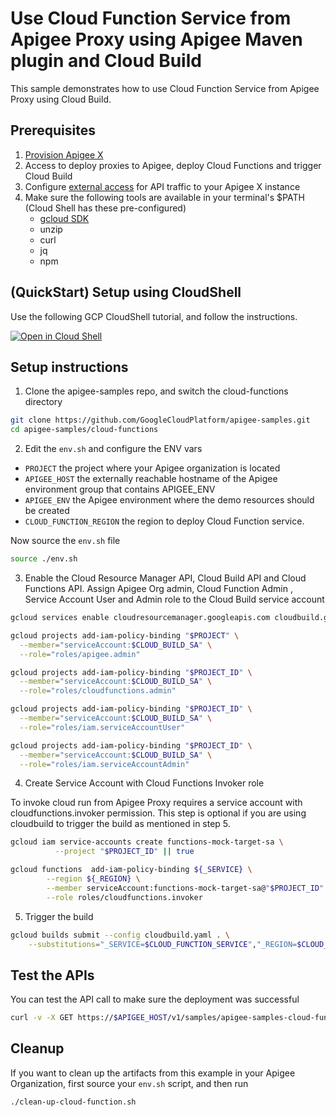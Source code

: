 # Use Cloud Function Service from Apigee Proxy using Apigee Maven plugin and Cloud Build

This sample demonstrates how to use Cloud Function Service from Apigee Proxy using Cloud Build.

## Prerequisites
1. [Provision Apigee X](https://cloud.google.com/apigee/docs/api-platform/get-started/provisioning-intro)
2. Access to deploy proxies to Apigee, deploy Cloud Functions and trigger Cloud Build
3. Configure [external access](https://cloud.google.com/apigee/docs/api-platform/get-started/configure-routing#external-access) for API traffic to your Apigee X instance
4. Make sure the following tools are available in your terminal's $PATH (Cloud Shell has these pre-configured)
    * [gcloud SDK](https://cloud.google.com/sdk/docs/install)
    * unzip
    * curl
    * jq
    * npm

## (QuickStart) Setup using CloudShell

Use the following GCP CloudShell tutorial, and follow the instructions.

[![Open in Cloud Shell](https://gstatic.com/cloudssh/images/open-btn.png)](https://ssh.cloud.google.com/cloudshell/open?cloudshell_git_repo=https://github.com/GoogleCloudPlatform/apigee-samples&cloudshell_git_branch=main&cloudshell_workspace=.&cloudshell_tutorial=cloud-function/docs/cloudshell-tutorial-maven.md)

## Setup instructions

1. Clone the apigee-samples repo, and switch the cloud-functions directory

```bash
git clone https://github.com/GoogleCloudPlatform/apigee-samples.git
cd apigee-samples/cloud-functions
```

2. Edit the `env.sh` and configure the ENV vars

* `PROJECT` the project where your Apigee organization is located
* `APIGEE_HOST` the externally reachable hostname of the Apigee environment group that contains APIGEE_ENV
* `APIGEE_ENV` the Apigee environment where the demo resources should be created
* `CLOUD_FUNCTION_REGION` the region to deploy Cloud Function service.

Now source the `env.sh` file

```bash
source ./env.sh
```

3. Enable the Cloud Resource Manager API, Cloud Build API and Cloud Functions API. Assign Apigee Org admin, Cloud Function Admin , Service Account User and Admin role to the Cloud Build service account

```bash
gcloud services enable cloudresourcemanager.googleapis.com cloudbuild.googleapis.com cloudfunctions.googleapis.com

gcloud projects add-iam-policy-binding "$PROJECT" \
  --member="serviceAccount:$CLOUD_BUILD_SA" \
  --role="roles/apigee.admin"

gcloud projects add-iam-policy-binding "$PROJECT_ID" \
  --member="serviceAccount:$CLOUD_BUILD_SA" \
  --role="roles/cloudfunctions.admin"

gcloud projects add-iam-policy-binding "$PROJECT_ID" \
  --member="serviceAccount:$CLOUD_BUILD_SA" \
  --role="roles/iam.serviceAccountUser"

gcloud projects add-iam-policy-binding "$PROJECT_ID" \
  --member="serviceAccount:$CLOUD_BUILD_SA" \
  --role="roles/iam.serviceAccountAdmin"
```

4. Create Service Account with Cloud Functions Invoker role

To invoke cloud run from Apigee Proxy requires a service account with cloudfunctions.invoker permission. This step is optional if you are using cloudbuild to trigger the build as mentioned in step 5.

```bash
gcloud iam service-accounts create functions-mock-target-sa \
          --project "$PROJECT_ID" || true

gcloud functions  add-iam-policy-binding ${_SERVICE} \
        --region ${_REGION} \
        --member serviceAccount:functions-mock-target-sa@"$PROJECT_ID".iam.gserviceaccount.com \
        --role roles/cloudfunctions.invoker

```

5. Trigger the build

```bash
gcloud builds submit --config cloudbuild.yaml . \
    --substitutions="_SERVICE=$CLOUD_FUNCTION_SERVICE","_REGION=$CLOUD_FUNCTION_REGION","_APIGEE_TEST_ENV=$APIGEE_ENV"
```

## Test the APIs

You can test the API call to make sure the deployment was successful

```bash
curl -v -X GET https://$APIGEE_HOST/v1/samples/apigee-samples-cloud-functions
```

## Cleanup

If you want to clean up the artifacts from this example in your Apigee Organization, first source your `env.sh` script, and then run

```bash
./clean-up-cloud-function.sh
```

